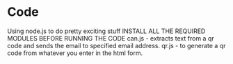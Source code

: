 # Code
Using node.js to do pretty exciting stuff
INSTALL ALL THE REQUIRED MODULES BEFORE RUNNING THE CODE
can.js - extracts text from a qr code and sends the email to specified email address.
qr.js  - to generate a qr code from whatever you enter in the html form.
